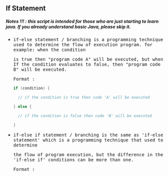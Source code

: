## If Statement
##### Notes !!! : this script is intended for those who are just starting to learn java. If you already understand basic Java, please skip it.

- <samp>if-else statement / branching is a programming technique used to determine the flow of execution program. for example: when the condition</samp> 
 
  <samp>is true then "program code A"  will be executed, but when If the condition evaluates to false, then "program code B" will be executed.</samp>

  <samp>Format :</samp> 
  
  ```java
  if (condition) {

    // if the condition is true then code 'A' will be executed

  } else {

    // if the condition is false then code 'B' will be executed

  }
  ```
- <samp>if-else if statement / branching is the same as 'if-else statement' which is a programming technique that used to determine</samp>  

  <samp>the flow of program execution, but the difference in the 'if-else if' conditions can be more than one.</samp>
  
  <samp>Format :</samp>
